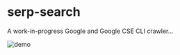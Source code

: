 # serp-search

A work-in-progress Google and Google CSE CLI crawler...

![demo](./docs/google-cli.gif)